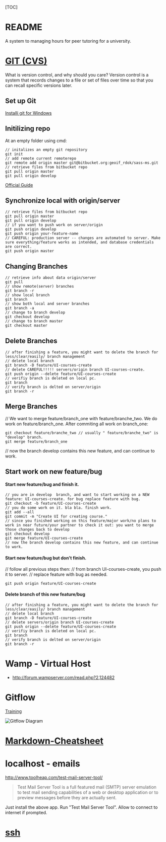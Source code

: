 [TOC]

# README 
A system to managing hours for peer tutoring for a university.

# [GIT (CVS)](http://git-scm.com/book/en/Getting-Started-About-Version-Control)
What is version control, and why should you care? Version control is a system that records changes to a file or set of files over time so that you can recall specific versions later. 

## Set up Git
[Installi git for Windows](https://confluence.atlassian.com/display/BITBUCKET/Set+up+Git+and+Mercurial#SetupGitandMercurial-Step1.InstallGitforWindows)

## Initilizing repo

At an empty folder using cmd:
```
// initalizes an empty git repository
git init
// add remote current remoterepo
git remote add origin master git@bitbucket.org:geoif_rdok/sass-ms.git
// retrieve files from bitbucket repo
git pull origin master
git pull origin develop
```
[Official Guide](https://confluence.atlassian.com/display/BITBUCKET/Import+code+from+an+existing+project)
## Synchronize local with origin/server 
```
// retrieve files from bitbucket repo
git pull origin master
git pull origin develop
// if you want to push work on server/origin
git push origin develop
git push origin your-feature-name
// CAREFUL: production server -- changes are automated to server. Make sure everything/feature works as intended, and database credentials are correct.
git push origin master
```

## Changing Branches
```
// retrieve info about data origin/server
git pull
// show remote(server) branches
git branch -r
// show local branch
git branch
// show both local and server branches
git branch -a
// change to branch develop
git checkout develop
// change to branch master
git checkout master
```

## Delete Branches
```
// after finishing a feature, you might want to delete the branch for less/clear/easily/ branch management
// delete local branch
git branch -D feature/UI-courses-create
// delete CAREFUL!!!!! servers/origin branch UI-courses-create. 
git push origin --delete feature/UI-courses-create
// verifiy branch is deleted on local pc.
git branch
// verify branch is delted on server/origin
git branch -r
``` 

## Merge  Branches  
// We want to merge feature/branch_one with feature/branche_two. We do work on feature/branch_one.  After commiting all work on branch_one:
```
git checkout feature/branche_two // usually " feature/branche_two" is "develop" branch.
git merge feature/branch_one
```
// now the branch develop contains this new feature, and can continue to work.


## Start work on new feature/bug
#### Start new feature/bug and finish it.
```
// you are in develop  branch, and want to start working on a NEW feature: UI-courses-create. for bug replace feature with bug.
git checkout -b feature/UI-courses-create
// you do some work on it. bla bla. finish work.
git add --all
git commit -m "Create UI for creating course."
// since you finished working on this feature/major work/no plans to work in near future/your partner to check it out: you want to merge those changes back to develop
git checkout develop
git merge feature/UI-courses-create
// now the branch develop contains this new feature, and can continue to work.
``` 

#### Start new feature/bug but don't finish.
// follow all previous steps then:
// from branch UI-courses-create, you push it to server.
// replace feature with bug as needed.
```
git push origin feature/UI-courses-create
```

#### Delete branch of this new feature/bug
```
// after finishing a feature, you might want to delete the branch for less/clear/easily/ branch management
// delete local branch
git branch -D feature/UI-courses-create
// delete servers/origin branch UI-courses-create
git push origin --delete feature/UI-courses-create
// verifiy branch is deleted on local pc.
git branch
// verify branch is delted on server/origin
git branch -r
```

# Wamp - Virtual Host
- http://forum.wampserver.com/read.php?2,124482

# Gitflow  
[Training](https://github.com/nvie/gitflow)  

![Gitflow Diagram](http://nvie.com/img/2009/12/Screen-shot-2009-12-24-at-11.32.03.png "Visualize")

# [Markdown-Cheatsheet](https://github.com/adam-p/markdown-here/wiki/Markdown-Cheatsheet)  

# localhost - emails
http://www.toolheap.com/test-mail-server-tool/
>Test Mail Server Tool is a full featured mail (SMTP) server emulation to test mail sending capabilities of a web or desktop application or to preview messages before they are actually sent.  

Just install the above app. Run "Test Mail Server Tool". Allow to connect to internet if prompted.  

# [ssh](https://help.github.com/articles/generating-ssh-keys)  
